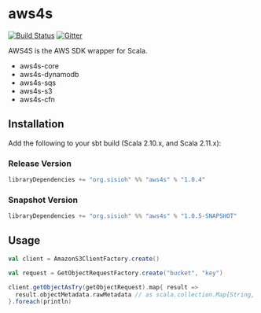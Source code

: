 aws4s
=====

[![Build Status](https://travis-ci.org/sisioh/aws4s.svg)](https://travis-ci.org/sisioh/aws4s)
[![Gitter](https://badges.gitter.im/Join%20Chat.svg)](https://gitter.im/sisioh/aws4s?utm_source=badge&utm_medium=badge&utm_campaign=pr-badge&utm_content=badge)

AWS4S is the AWS SDK wrapper for Scala.

- aws4s-core
- aws4s-dynamodb
- aws4s-sqs
- aws4s-s3
- aws4s-cfn

## Installation

Add the following to your sbt build (Scala 2.10.x, and Scala 2.11.x):

### Release Version

```scala
libraryDependencies += "org.sisioh" %% "aws4s" % "1.0.4"
```

### Snapshot Version

```scala
libraryDependencies += "org.sisioh" %% "aws4s" % "1.0.5-SNAPSHOT"
```

## Usage

```scala
val client = AmazonS3ClientFactory.create()

val request = GetObjectRequestFactory.create("bucket", "key")

client.getObjectAsTry(getObjectRequest).map{ result =>
  result.objectMetadata.rawMetadata // as scala.collection.Map[String, AnyRef]
}.foreach(println)

```
